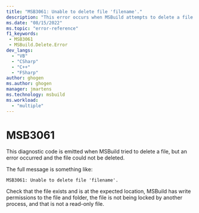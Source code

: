 ```yaml
---
title: "MSB3061: Unable to delete file 'filename'."
description: "This error occurs when MSBuild attempts to delete a file and an operating system error occurs."
ms.date: "08/15/2022"
ms.topic: "error-reference"
f1_keywords:
 - MSB3061
 - MSBuild.Delete.Error
dev_langs:
  - "VB"
  - "CSharp"
  - "C++"
  - "FSharp"
author: ghogen
ms.author: ghogen
manager: jmartens
ms.technology: msbuild
ms.workload:
  - "multiple"
---
```

# MSB3061

This diagnostic code is emitted when MSBuild tried to delete a file, but an error occurred and the file could not be deleted.

The full message is something like:

```output
MSB3061: Unable to delete file 'filename'.
```

Check that the file exists and is at the expected location, MSBuild has write permissions to the file and folder, the file is not being locked by another process, and that is not a read-only file.
